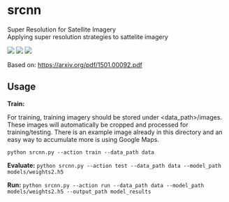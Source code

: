 # srcnn
Super Resolution for Satellite Imagery
<br />
Applying super resolution strategies to sattelite imagery


![](https://github.com/WarrenGreen/srcnn/blob/master/results/05261_combined.jpg)
![](https://github.com/WarrenGreen/srcnn/blob/master/results/05454_combined.jpg)
![](https://github.com/WarrenGreen/srcnn/blob/master/results/06006_combined.jpg)


Based on: https://arxiv.org/pdf/1501.00092.pdf

## Usage

**Train:**

For training, training imagery should be stored under <data_path>/images. These images will automatically be cropped and processed for training/testing. There is an example image already in this directory and an easy way to accumulate more is using Google Maps.

```python srcnn.py --action train --data_path data```

**Evaluate:**
```python srcnn.py --action test --data_path data --model_path models/weights2.h5```

**Run:**
```python srcnn.py --action run --data_path data --model_path models/weights2.h5 --output_path model_results```
